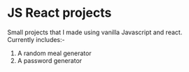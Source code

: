 # JS React projects
Small projects that I made using vanilla Javascript and react.
<br>
Currently includes:-
  1. A random meal generator
  2. A password generator
